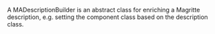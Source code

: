 A MADescriptionBuilder is an abstract class for enriching a Magritte description, e.g. setting the component class based on the description class.